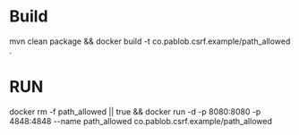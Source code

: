 # Build
mvn clean package && docker build -t co.pablob.csrf.example/path_allowed .

# RUN

docker rm -f path_allowed || true && docker run -d -p 8080:8080 -p 4848:4848 --name path_allowed co.pablob.csrf.example/path_allowed 